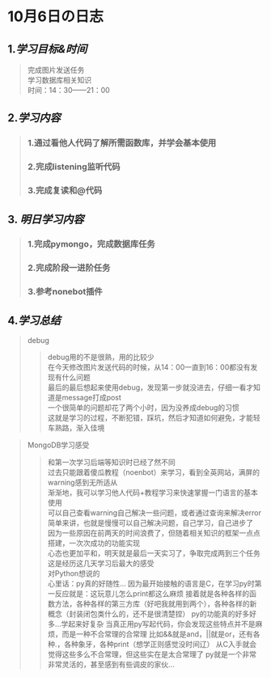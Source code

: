 # 10月6日の日志 <br>
## 1.*学习目标&时间* <br>
> 完成图片发送任务 <br>
> 学习数据库相关知识 <br>
> 时间：14：30——21：00<br>

## 2.*学习内容* <br>
> ### 1.通过看他人代码了解所需函数库，并学会基本使用 <br>
> ### 2.完成listening监听代码 <br>
> ### 3.完成复读和@代码 <br>

## 3. *明日学习内容* <br>
>### 1.完成pymongo，完成数据库任务 <br>
>### 2.完成阶段一进阶任务 <br>
>### 3.参考nonebot插件 <br>

## 4.*学习总结* <br>
>debug <br>
>>debug用的不是很熟，用的比较少 <br>
>>在今天修改图片发送代码的时候，从14：00一直到16：00都没有发现有什么问题 <br>
>>最后的最后想起来使用debug，发现第一步就没进去，仔细一看才知道是message打成post <br>
>>一个很简单的问题却花了两个小时，因为没养成debug的习惯 <br>
>>这就是学习的过程，不断犯错，踩坑，然后才知道如何避免，才能轻车熟路，渐入佳境 <br>

>MongoDB学习感受 <br>
>>和第一次学习后端等知识时已经了然不同 <br>
>>过去只能跟着傻瓜教程（noenbot）来学习，看到全英网站，满屏的warning感到无所适从 <br>
>>渐渐地，我可以学习他人代码+教程学习来快速掌握一门语言的基本使用 <br>
>>可以自己查看warning自己解决一些问题，或者通过查询来解决error <br>
>>简单来讲，也就是慢慢可以自己解决问题，自己学习，自己进步了 <br>
>>因为一些原因在前两天的时间浪费了，但随着相关知识的框架一点点搭建，一次次成功的功能实现<br>
>>心态也更加平和，明天就是最后一天实习了，争取完成两到三个任务 <br>
>>这是经历这几天学习后最大的感受 <br>
>对Python想说的 <br>
>>心里话：py真的好随性...
>>因为最开始接触的语言是C，在学习py时第一反应就是：这玩意儿怎么print都这么麻烦
>>接着就是各种各样的函数方法，各种各样的第三方库（好吧我就用到两个），各种各样的新概念（封装闭包类什么的，还不是很清楚捏）
>>py的功能真的好多好多...学起来好复杂
>>当真正用py写起代码，你会发现这些特点并不是麻烦，而是一种不合常理的合常理
>>比如&&就是and，||就是or，还有各种.，各种象牙，各种print（想学正则感觉没时间辽）
>>从C入手就会觉得这些多么不合常理，但这些实在是太合常理了
>>py就是一个非常非常灵活的，甚至感到有些调皮的家伙...
